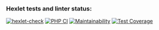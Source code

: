 ### Hexlet tests and linter status:
[![hexlet-check](https://github.com/itaopro/php-project-57/actions/workflows/hexlet-check.yml/badge.svg)](https://github.com/itaopro/php-project-57/actions/workflows/hexlet-check.yml)
[![PHP CI](https://github.com/itaopro/php-project-57/actions/workflows/workflow.yml/badge.svg)](https://github.com/itaopro/php-project-57/actions/workflows/workflow.yml)
[![Maintainability](https://api.codeclimate.com/v1/badges/a6e1f30b4827f10043e3/maintainability)](https://codeclimate.com/github/itaopro/php-project-57/maintainability)
[![Test Coverage](https://api.codeclimate.com/v1/badges/a6e1f30b4827f10043e3/test_coverage)](https://codeclimate.com/github/itaopro/php-project-57/test_coverage)
